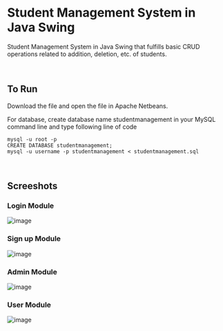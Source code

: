 <h1>Student Management System in Java Swing</h1>
<p>Student Management System in Java Swing that fulfills basic CRUD operations related to addition, deletion, etc. of students.</p>
<br>
<h2>To Run</h2>

<p>Download the file and open the file in Apache Netbeans.</p>
<p>For database, create database name studentmanagement in your MySQL command line and type following line of code</p>

```
mysql -u root -p
CREATE DATABASE studentmanagement;
mysql -u username -p studentmanagement < studentmanagement.sql

```
<br>
<h2>Screeshots</h2>

<h3>Login Module</h3>

![image](https://github.com/subin-shk/Student-Management-System-in-Java-Swing/assets/162704899/505ede5f-a8a0-4d9b-9419-a9a3141fcefc)

<h3>Sign up Module</h3>

![image](https://github.com/subin-shk/Student-Management-System-in-Java-Swing/assets/162704899/6f8cf6e0-226d-44c6-84a4-25f246e04eae)

<h3>Admin Module</h3>

![image](https://github.com/subin-shk/Student-Management-System-in-Java-Swing/assets/162704899/9f67a6b2-be41-4758-ada4-6cf6fead1024)

<h3>User Module</h3>

![image](https://github.com/subin-shk/Student-Management-System-in-Java-Swing/assets/162704899/1dff32b6-780a-4843-8887-60249ee6fa82)

